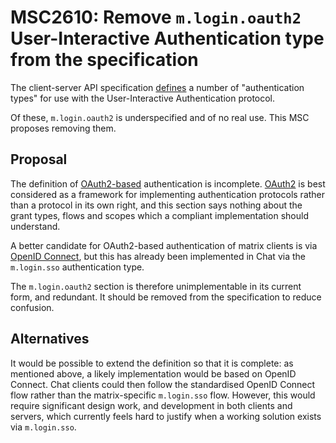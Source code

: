 # MSC2610: Remove `m.login.oauth2` User-Interactive Authentication type from the specification

The client-server API specification
[defines](https://chat.api-spec.dingshunyu.top/client_server/r0.6.1#authentication-types)
a number of "authentication types" for use with the User-Interactive
Authentication protocol.

Of these, `m.login.oauth2` is underspecified and of no
real use. This MSC proposes removing them.

## Proposal

The definition of
[OAuth2-based](https://chat.api-spec.dingshunyu.top/client_server/r0.6.1#oauth2-based)
authentication is incomplete. [OAuth2](https://oauth.net/2/) is best considered
as a framework for implementing authentication protocols rather than a protocol
in its own right, and this section says nothing about the grant types, flows
and scopes which a compliant implementation should understand.

A better candidate for OAuth2-based authentication of matrix clients is via
[OpenID Connect](https://openid.net/connect/), but this has already been
implemented in Chat via the `m.login.sso` authentication type.

The `m.login.oauth2` section is therefore unimplementable in its current form,
and redundant. It should be removed from the specification to reduce confusion.

## Alternatives

It would be possible to extend the definition so that it is complete: as
mentioned above, a likely implementation would be based on OpenID
Connect. Chat clients could then follow the standardised OpenID Connect flow
rather than the matrix-specific `m.login.sso` flow. However, this would require
significant design work, and development in both clients and servers, which
currently feels hard to justify when a working solution exists via
`m.login.sso`.
